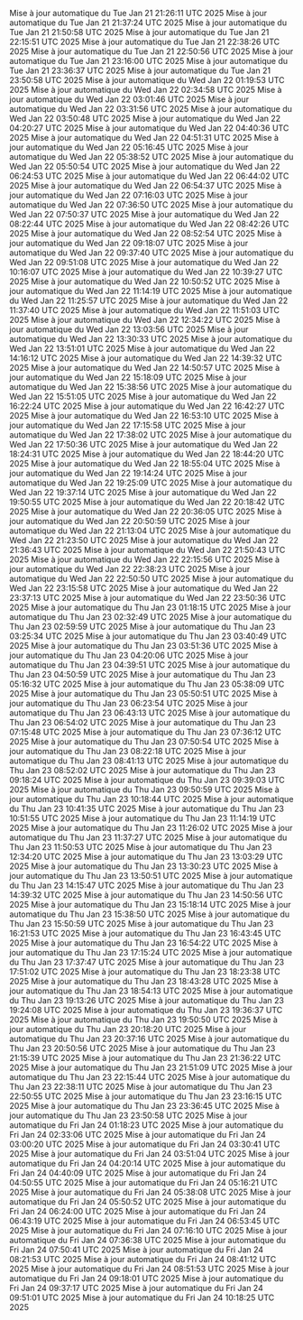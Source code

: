 Mise à jour automatique du Tue Jan 21 21:26:11 UTC 2025
Mise à jour automatique du Tue Jan 21 21:37:24 UTC 2025
Mise à jour automatique du Tue Jan 21 21:50:58 UTC 2025
Mise à jour automatique du Tue Jan 21 22:15:51 UTC 2025
Mise à jour automatique du Tue Jan 21 22:38:26 UTC 2025
Mise à jour automatique du Tue Jan 21 22:50:56 UTC 2025
Mise à jour automatique du Tue Jan 21 23:16:00 UTC 2025
Mise à jour automatique du Tue Jan 21 23:36:37 UTC 2025
Mise à jour automatique du Tue Jan 21 23:50:58 UTC 2025
Mise à jour automatique du Wed Jan 22 01:19:53 UTC 2025
Mise à jour automatique du Wed Jan 22 02:34:58 UTC 2025
Mise à jour automatique du Wed Jan 22 03:01:46 UTC 2025
Mise à jour automatique du Wed Jan 22 03:31:56 UTC 2025
Mise à jour automatique du Wed Jan 22 03:50:48 UTC 2025
Mise à jour automatique du Wed Jan 22 04:20:27 UTC 2025
Mise à jour automatique du Wed Jan 22 04:40:36 UTC 2025
Mise à jour automatique du Wed Jan 22 04:51:31 UTC 2025
Mise à jour automatique du Wed Jan 22 05:16:45 UTC 2025
Mise à jour automatique du Wed Jan 22 05:38:52 UTC 2025
Mise à jour automatique du Wed Jan 22 05:50:54 UTC 2025
Mise à jour automatique du Wed Jan 22 06:24:53 UTC 2025
Mise à jour automatique du Wed Jan 22 06:44:02 UTC 2025
Mise à jour automatique du Wed Jan 22 06:54:37 UTC 2025
Mise à jour automatique du Wed Jan 22 07:16:03 UTC 2025
Mise à jour automatique du Wed Jan 22 07:36:50 UTC 2025
Mise à jour automatique du Wed Jan 22 07:50:37 UTC 2025
Mise à jour automatique du Wed Jan 22 08:22:44 UTC 2025
Mise à jour automatique du Wed Jan 22 08:42:26 UTC 2025
Mise à jour automatique du Wed Jan 22 08:52:54 UTC 2025
Mise à jour automatique du Wed Jan 22 09:18:07 UTC 2025
Mise à jour automatique du Wed Jan 22 09:37:40 UTC 2025
Mise à jour automatique du Wed Jan 22 09:51:08 UTC 2025
Mise à jour automatique du Wed Jan 22 10:16:07 UTC 2025
Mise à jour automatique du Wed Jan 22 10:39:27 UTC 2025
Mise à jour automatique du Wed Jan 22 10:50:52 UTC 2025
Mise à jour automatique du Wed Jan 22 11:14:19 UTC 2025
Mise à jour automatique du Wed Jan 22 11:25:57 UTC 2025
Mise à jour automatique du Wed Jan 22 11:37:40 UTC 2025
Mise à jour automatique du Wed Jan 22 11:51:03 UTC 2025
Mise à jour automatique du Wed Jan 22 12:34:22 UTC 2025
Mise à jour automatique du Wed Jan 22 13:03:56 UTC 2025
Mise à jour automatique du Wed Jan 22 13:30:33 UTC 2025
Mise à jour automatique du Wed Jan 22 13:51:01 UTC 2025
Mise à jour automatique du Wed Jan 22 14:16:12 UTC 2025
Mise à jour automatique du Wed Jan 22 14:39:32 UTC 2025
Mise à jour automatique du Wed Jan 22 14:50:57 UTC 2025
Mise à jour automatique du Wed Jan 22 15:18:09 UTC 2025
Mise à jour automatique du Wed Jan 22 15:38:56 UTC 2025
Mise à jour automatique du Wed Jan 22 15:51:05 UTC 2025
Mise à jour automatique du Wed Jan 22 16:22:24 UTC 2025
Mise à jour automatique du Wed Jan 22 16:42:27 UTC 2025
Mise à jour automatique du Wed Jan 22 16:53:10 UTC 2025
Mise à jour automatique du Wed Jan 22 17:15:58 UTC 2025
Mise à jour automatique du Wed Jan 22 17:38:02 UTC 2025
Mise à jour automatique du Wed Jan 22 17:50:36 UTC 2025
Mise à jour automatique du Wed Jan 22 18:24:31 UTC 2025
Mise à jour automatique du Wed Jan 22 18:44:20 UTC 2025
Mise à jour automatique du Wed Jan 22 18:55:04 UTC 2025
Mise à jour automatique du Wed Jan 22 19:14:24 UTC 2025
Mise à jour automatique du Wed Jan 22 19:25:09 UTC 2025
Mise à jour automatique du Wed Jan 22 19:37:14 UTC 2025
Mise à jour automatique du Wed Jan 22 19:50:55 UTC 2025
Mise à jour automatique du Wed Jan 22 20:18:42 UTC 2025
Mise à jour automatique du Wed Jan 22 20:36:05 UTC 2025
Mise à jour automatique du Wed Jan 22 20:50:59 UTC 2025
Mise à jour automatique du Wed Jan 22 21:13:04 UTC 2025
Mise à jour automatique du Wed Jan 22 21:23:50 UTC 2025
Mise à jour automatique du Wed Jan 22 21:36:43 UTC 2025
Mise à jour automatique du Wed Jan 22 21:50:43 UTC 2025
Mise à jour automatique du Wed Jan 22 22:15:56 UTC 2025
Mise à jour automatique du Wed Jan 22 22:38:23 UTC 2025
Mise à jour automatique du Wed Jan 22 22:50:50 UTC 2025
Mise à jour automatique du Wed Jan 22 23:15:58 UTC 2025
Mise à jour automatique du Wed Jan 22 23:37:13 UTC 2025
Mise à jour automatique du Wed Jan 22 23:50:36 UTC 2025
Mise à jour automatique du Thu Jan 23 01:18:15 UTC 2025
Mise à jour automatique du Thu Jan 23 02:32:49 UTC 2025
Mise à jour automatique du Thu Jan 23 02:59:59 UTC 2025
Mise à jour automatique du Thu Jan 23 03:25:34 UTC 2025
Mise à jour automatique du Thu Jan 23 03:40:49 UTC 2025
Mise à jour automatique du Thu Jan 23 03:51:36 UTC 2025
Mise à jour automatique du Thu Jan 23 04:20:06 UTC 2025
Mise à jour automatique du Thu Jan 23 04:39:51 UTC 2025
Mise à jour automatique du Thu Jan 23 04:50:59 UTC 2025
Mise à jour automatique du Thu Jan 23 05:16:32 UTC 2025
Mise à jour automatique du Thu Jan 23 05:38:09 UTC 2025
Mise à jour automatique du Thu Jan 23 05:50:51 UTC 2025
Mise à jour automatique du Thu Jan 23 06:23:54 UTC 2025
Mise à jour automatique du Thu Jan 23 06:43:13 UTC 2025
Mise à jour automatique du Thu Jan 23 06:54:02 UTC 2025
Mise à jour automatique du Thu Jan 23 07:15:48 UTC 2025
Mise à jour automatique du Thu Jan 23 07:36:12 UTC 2025
Mise à jour automatique du Thu Jan 23 07:50:54 UTC 2025
Mise à jour automatique du Thu Jan 23 08:22:18 UTC 2025
Mise à jour automatique du Thu Jan 23 08:41:13 UTC 2025
Mise à jour automatique du Thu Jan 23 08:52:02 UTC 2025
Mise à jour automatique du Thu Jan 23 09:18:24 UTC 2025
Mise à jour automatique du Thu Jan 23 09:39:03 UTC 2025
Mise à jour automatique du Thu Jan 23 09:50:59 UTC 2025
Mise à jour automatique du Thu Jan 23 10:18:44 UTC 2025
Mise à jour automatique du Thu Jan 23 10:41:35 UTC 2025
Mise à jour automatique du Thu Jan 23 10:51:55 UTC 2025
Mise à jour automatique du Thu Jan 23 11:14:19 UTC 2025
Mise à jour automatique du Thu Jan 23 11:26:02 UTC 2025
Mise à jour automatique du Thu Jan 23 11:37:27 UTC 2025
Mise à jour automatique du Thu Jan 23 11:50:53 UTC 2025
Mise à jour automatique du Thu Jan 23 12:34:20 UTC 2025
Mise à jour automatique du Thu Jan 23 13:03:29 UTC 2025
Mise à jour automatique du Thu Jan 23 13:30:23 UTC 2025
Mise à jour automatique du Thu Jan 23 13:50:51 UTC 2025
Mise à jour automatique du Thu Jan 23 14:15:47 UTC 2025
Mise à jour automatique du Thu Jan 23 14:39:32 UTC 2025
Mise à jour automatique du Thu Jan 23 14:50:56 UTC 2025
Mise à jour automatique du Thu Jan 23 15:18:14 UTC 2025
Mise à jour automatique du Thu Jan 23 15:38:50 UTC 2025
Mise à jour automatique du Thu Jan 23 15:50:59 UTC 2025
Mise à jour automatique du Thu Jan 23 16:21:53 UTC 2025
Mise à jour automatique du Thu Jan 23 16:43:45 UTC 2025
Mise à jour automatique du Thu Jan 23 16:54:22 UTC 2025
Mise à jour automatique du Thu Jan 23 17:15:24 UTC 2025
Mise à jour automatique du Thu Jan 23 17:37:47 UTC 2025
Mise à jour automatique du Thu Jan 23 17:51:02 UTC 2025
Mise à jour automatique du Thu Jan 23 18:23:38 UTC 2025
Mise à jour automatique du Thu Jan 23 18:43:28 UTC 2025
Mise à jour automatique du Thu Jan 23 18:54:13 UTC 2025
Mise à jour automatique du Thu Jan 23 19:13:26 UTC 2025
Mise à jour automatique du Thu Jan 23 19:24:08 UTC 2025
Mise à jour automatique du Thu Jan 23 19:36:37 UTC 2025
Mise à jour automatique du Thu Jan 23 19:50:50 UTC 2025
Mise à jour automatique du Thu Jan 23 20:18:20 UTC 2025
Mise à jour automatique du Thu Jan 23 20:37:16 UTC 2025
Mise à jour automatique du Thu Jan 23 20:50:56 UTC 2025
Mise à jour automatique du Thu Jan 23 21:15:39 UTC 2025
Mise à jour automatique du Thu Jan 23 21:36:22 UTC 2025
Mise à jour automatique du Thu Jan 23 21:51:09 UTC 2025
Mise à jour automatique du Thu Jan 23 22:15:44 UTC 2025
Mise à jour automatique du Thu Jan 23 22:38:11 UTC 2025
Mise à jour automatique du Thu Jan 23 22:50:55 UTC 2025
Mise à jour automatique du Thu Jan 23 23:16:15 UTC 2025
Mise à jour automatique du Thu Jan 23 23:36:45 UTC 2025
Mise à jour automatique du Thu Jan 23 23:50:58 UTC 2025
Mise à jour automatique du Fri Jan 24 01:18:23 UTC 2025
Mise à jour automatique du Fri Jan 24 02:33:06 UTC 2025
Mise à jour automatique du Fri Jan 24 03:00:20 UTC 2025
Mise à jour automatique du Fri Jan 24 03:30:41 UTC 2025
Mise à jour automatique du Fri Jan 24 03:51:04 UTC 2025
Mise à jour automatique du Fri Jan 24 04:20:14 UTC 2025
Mise à jour automatique du Fri Jan 24 04:40:09 UTC 2025
Mise à jour automatique du Fri Jan 24 04:50:55 UTC 2025
Mise à jour automatique du Fri Jan 24 05:16:21 UTC 2025
Mise à jour automatique du Fri Jan 24 05:38:08 UTC 2025
Mise à jour automatique du Fri Jan 24 05:50:52 UTC 2025
Mise à jour automatique du Fri Jan 24 06:24:00 UTC 2025
Mise à jour automatique du Fri Jan 24 06:43:19 UTC 2025
Mise à jour automatique du Fri Jan 24 06:53:45 UTC 2025
Mise à jour automatique du Fri Jan 24 07:16:10 UTC 2025
Mise à jour automatique du Fri Jan 24 07:36:38 UTC 2025
Mise à jour automatique du Fri Jan 24 07:50:41 UTC 2025
Mise à jour automatique du Fri Jan 24 08:21:53 UTC 2025
Mise à jour automatique du Fri Jan 24 08:41:12 UTC 2025
Mise à jour automatique du Fri Jan 24 08:51:53 UTC 2025
Mise à jour automatique du Fri Jan 24 09:18:01 UTC 2025
Mise à jour automatique du Fri Jan 24 09:37:17 UTC 2025
Mise à jour automatique du Fri Jan 24 09:51:01 UTC 2025
Mise à jour automatique du Fri Jan 24 10:18:25 UTC 2025
